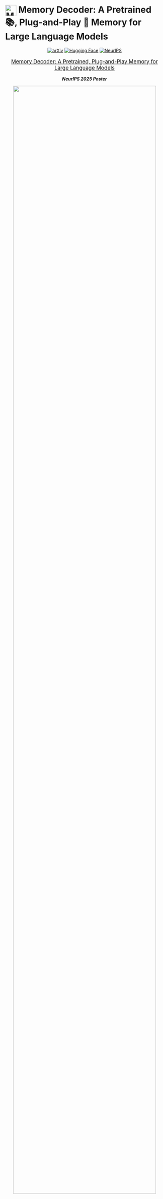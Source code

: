 # <img src="assets/logo.png" alt="MemoryDecoder" width="35" height="35" style="vertical-align: middle"> Memory Decoder: A Pretrained 📚, Plug-and-Play 🔗 Memory for Large Language Models 

<div align="center">

[![arXiv](https://img.shields.io/badge/arXiv%20paper-2508.09874-b31b1b.svg)](https://www.arxiv.org/abs/2508.09874)
[![Hugging Face](https://img.shields.io/badge/🤗%20Hugging%20Face-MemoryDecoder-yellow)](https://huggingface.co/Clover-Hill/MemoryDecoder-gpt2-small)
[![NeurIPS](https://img.shields.io/badge/NeurIPS%202025-Poster-blue)]()

</div>

<p align="center" style="font-size: larger;">
  <a href="https://www.arxiv.org/abs/2508.09874">Memory Decoder: A Pretrained, Plug-and-Play Memory for Large Language Models</a>
</p>

<p align="center">
  <em><strong>NeurIPS 2025 Poster</strong></em>
</p>

<p align="center">
<img src="assets/intro.png" width="95%">
</p>

## 📖 Overview

Memory Decoder introduces a novel paradigm for domain adaptation that bridges the gap between non-parametric retrieval methods and parametric fine-tuning approaches. By pre-training a compact transformer decoder to internalize retrieval patterns, Memory Decoder provides the benefits of both worlds:

- ✨ **Plug-and-Play**: A single Memory Decoder enhances any model sharing the same tokenizer
- 🚀 **Efficient Inference**: No retrieval overhead - just parallel forward passes  
- 🎯 **Domain Expertise**: Captures long-tail knowledge like non-parametric methods
- 🔒 **Preserves Capabilities**: Original model parameters remain unchanged

Unlike traditional approaches that either require expensive retraining (DAPT) or introduce significant inference latency (RAG), Memory Decoder offers efficient domain adaptation through a pretrained memory component that seamlessly integrates with existing models.

<p align="center">
<img src="assets/pipeline.png" width="95%">
</p>

## 🚀 Quick Start

### 🔧 Environment Setup

We run on **CUDA 12.4** with the following core dependencies:
- **faiss-gpu 1.12.0** (w/o cuvs)
- **PyTorch 2.6.0**
- **transformers 4.55.4**
- **datasets 4.0.0**

#### Step 1: Install FAISS-GPU
```bash
conda install -c pytorch -c nvidia faiss-gpu=1.12.0
```

#### Step 2: Install PyTorch
```bash
pip install torch==2.6.0 torchvision==0.21.0 torchaudio==2.6.0
```

#### Step 3: Install Other Dependencies
```bash
pip install transformers==4.55.4 datasets==4.0.0 accelerate pyarrow evaluate loguru wandb tqdm pickle
```

> [!IMPORTANT]
> We encountered a bug where the returned neighbours aren't sorted by distance in faiss-gpu 1.11.0 w/ cuvs, therefore we suggest using faiss-gpu 1.12.0 w/o cuvs instead.
> Also, for datasets >= 4.0.0, the newly introduced Column object affects some implementations regarding column selection (see [pr](https://github.com/huggingface/datasets/pull/7614)), therefore we suggest using datasets 4.0.0.

### 📊 Evaluate and Use Memory Decoder

We provide the checkpoint of gpt2-small Memory Decoder used in our experiments 🤗[gpt2-small Memory Decoder](https://huggingface.co/Clover-Hill/MemoryDecoder-gpt2-small). Simply download this checkpoint and 🤗[wikitext-103 dataset](https://huggingface.co/datasets/Salesforce/wikitext) from huggingface and run the following scripts:

#### 📝 Data Preprocessing
```bash
# scripts/preprocess_dataset.sh
TOKENIZER="/path/to/tokenizer(model)/directory"
OUTPUT_DIR=./dataset/wikitext-gpt2

python utils/preprocess_dataset.py \
    --dataset_name /path/to/wikitext \
    --dataset_config_name wikitext-103-raw-v1 \
    --tokenizer_path ${TOKENIZER} \
    --output_dir ${OUTPUT_DIR} \
    --num_proc 32
```

#### 📈 Evaluate Base Model
```bash
# scripts/evaluate_base_gpt.sh
DATASET=/path/to/dataset
MODEL=/path/to/base/model
OUTPUT_DIR=tmp/

NCCL_P2P_DISABLE=1 NCCL_IB_DISABLE=1 CUDA_VISIBLE_DEVICES=0 python \
    -m train_base \
    --model_name_or_path ${MODEL} \
    --dataset_name ${DATASET} \
    --per_device_eval_batch_size 16 \
    --do_eval \
    --eval_subset test \
    --output_dir ${OUTPUT_DIR} \
    --report_to none
```

#### 🎯 Evaluate with Memory Decoder
```bash
# scripts/evaluate_joint_gpt2.sh
DATASET=/path/to/dataset
MODEL=/path/to/base/model
KNN_PATH=/path/to/memory/decoder
OUTPUT_DIR=tmp/

python -m evaluate_joint \
    --do_test \
    --model_name_or_path ${MODEL} \
    --dataset_name ${DATASET} \
    --dataset_split_name test \
    --per_device_eval_batch_size 16 \
    --output_dir ${OUTPUT_DIR} \
    --knn_temp 1 \
    --lmbda 0.55 \
    --knn_generator_path ${KNN_PATH} \
    --report_to none
```

### 🏆 Performance Results on WikiText-103

|   Model    | Base | +MemDec | PPL Reduction |
|:----------:|:----:|:-------:|:-------------:|
| GPT2-small | 24.89 | **13.36** | -11.53 |
| GPT2-medium | 18.29 | **12.25** | -6.04 |
| GPT2-large | 15.80 | **11.53** | -4.27 |
| GPT2-xl | 14.39 | **10.93** | -3.46 |

### 💡 Generation Example

#### Step 1: Import Libraries and Initialize Models

```python
from memDec import MemoryDecoder
import transformers
from transformers import AutoModelForCausalLM
from loguru import logger

# Define paths to your models
base_lm_path = "/path/to/base/model/gpt2-xl"
knn_generator_path = "/path/to/memdec-gpt2-small"

# Load tokenizer and models
tokenizer = transformers.AutoTokenizer.from_pretrained(base_lm_path)
base_lm = AutoModelForCausalLM.from_pretrained(base_lm_path)
knn_generator = AutoModelForCausalLM.from_pretrained(knn_generator_path)
```

#### Step 2: Prepare Models and Create Joint Model

```python
# Resize embeddings and set to evaluation mode
base_lm.resize_token_embeddings(len(tokenizer))
knn_generator.resize_token_embeddings(len(tokenizer))
base_lm.eval()
knn_generator.eval()

# Create the joint Memory Decoder model
joint = MemoryDecoder(base_lm, knn_generator, lmbda=0.55, knn_temp=1.0).to("cuda")
```

#### Step 3: Generate Text and Compare Results

```python
# Prepare input prompt
prompt = "As with previous Valkyira Chronicles games , Valkyria Chronicles III is"
inputs = tokenizer(prompt, return_tensors="pt").to("cuda")

# Generate with Memory Decoder
out_ids = joint.generate(**inputs, max_new_tokens=20, do_sample=False)
logger.info(f"Memory Decoder output: {tokenizer.decode(out_ids[0], skip_special_tokens=True)}")

# Generate with base model for comparison
out_ids = base_lm.generate(**inputs, max_new_tokens=20, do_sample=False)
logger.info(f"Base Model output: {tokenizer.decode(out_ids[0], skip_special_tokens=True)}")
```

**📊 Generation Results Comparison:**

| Model | Generated Continuation |
|-------|------------------------|
| **Base Model** | *"...is a turn-based strategy game. The player takes control of a squad of Valkyria soldiers..."* |
| **+Memory Decoder** | *"...is a **role-playing** video game developed by Sega and published by Sega for the PlayStation 2."* |

> [!NOTE]
> Memory Decoder correctly identifies Valkyria Chronicles III as a **role-playing game** (factually accurate), while the base model incorrectly predicts it as a strategy game. 

## 🛠️ Training Memory Decoder

### 📁 Repository Structure

Our codebase is organized as follows to facilitate both training and evaluation:

```
MemoryDecoder/
├── knn_utils/
│   ├── build_index.py        # Build FAISS index for efficient search
│   ├── saveEmbedMulti.py     # Save embeddings with multi-GPU support
│   └── saveKNNMulti.py       # Search and save KNN distributions
├── scripts/
│   ├── evaluate_base_gpt.sh  # Evaluate base model
│   ├── evaluate_joint_gpt2.sh # Evaluate with Memory Decoder
│   ├── preprocess_dataset.sh # Preprocess datasets
│   ├── save_pipeline.sh      # Complete KNN signal pipeline
│   └── train_memdec.sh       # Train Memory Decoder
├── utils/
│   ├── cal_loss.py          # Loss calculation utilities
│   └── preprocess_dataset.py # Dataset preprocessing
├── demo/                      # Demo scripts
│   ├── memDec.py  # Class for Memory Decoder Generation
│   └── generation_example.py # Generation demonstration
├── train_base.py             # Base model training/evaluation
├── train_memdec.py           # Memory Decoder training
└── evaluate_joint.py         # Joint evaluation interface
```

### 🔄 Training Pipeline

#### 1️⃣ Preprocess Dataset
Tokenize and group text for efficient processing:
```bash
bash scripts/preprocess_dataset.sh
```

#### 2️⃣ Build KNN Training Signals

Three-step process for creating supervision signals:

- Save Embeddings

Extract and save hidden representations from the pretrained model:
```bash
accelerate launch \
    --config_file ${ACCELERATE_CONFIG} \
    -m train_base \
    --model_name_or_path ${MODEL_TO_SAVE} \
    --dataset_name ${DATASET} \
    --do_eval --eval_subset ${SUBSET} \
    --per_device_eval_batch_size ${BATCH_SIZE_EVAL} \
    --output_dir ${OUTPUT_DIR} \
    --dstore_dir ${DSTORE_DIR} \
    --save_knnlm_dstore \
    --report_to none
```

- Build IVFPQ Index

Create an efficient index for fast nearest neighbor search:
```bash
python -m knn_utils.build_index \
    --dstore_path ${DSTORE_PATH} \
    --num_keys_to_add_at_a_time ${NUM_KEYS_TO_ADD} \
    --ncentroids ${NCENTROIDS} \
    --code_size ${CODE_SIZE} \
    --probe ${PROBE}
```

- Search KNN Distributions

Generate KNN probability distributions as training signals:
```bash
accelerate launch \
    --config_file ${ACCELERATE_CONFIG} \
    -m knn_utils.saveKNNMulti \
    --model_path ${MODEL_TO_SAVE} \
    --dstore_path ${DSTORE_PATH} \
    --val_path ${VAL_PATH} \
    --index_path ${INDEX_PATH} \
    --output_path ${OUTPUT_PATH} \
    --k ${K} \
    --knn_temp ${KNN_TEMP} \
    --probe ${PROBE} \
    --batch_size ${BATCH_SIZE_KNN} \
    --ignore_first True \
    --knn_gpu
```

The complete pipeline is available in:
```bash
bash scripts/save_pipeline.sh
```

> [!IMPORTANT]
> Both embedding saving and KNN distribution search support multi-card multi-node inference/searching. Ensure your `accelerate` configuration is properly set up for distributed computing to maximize efficiency.

#### 3️⃣ Start Training

Launch Memory Decoder training:
```bash
bash scripts/train_memdec.sh
```

> [!NOTE]
> The training interface is implemented in `train_memdec.py` and supports resuming from checkpoints automatically.

## 🙏 Acknowledgments

This implementation is inspired by the excellent work in [knn-transformers](https://github.com/neulab/knn-transformers). We are grateful for their pioneering contributions to retrieval-augmented language modeling.

## 📧 Contact

For questions and discussions, feel free to email: **maximus.cao@outlook.com**

## 📚 Citation

If you find Memory Decoder helpful in your research, please consider citing:

```bibtex
@article{cao2025memory,
  title={Memory decoder: A pretrained, plug-and-play memory for large language models},
  author={Cao, Jiaqi and Wang, Jiarui and Wei, Rubin and Guo, Qipeng and Chen, Kai and Zhou, Bowen and Lin, Zhouhan},
  journal={arXiv preprint arXiv:2508.09874},
  year={2025}
}
```